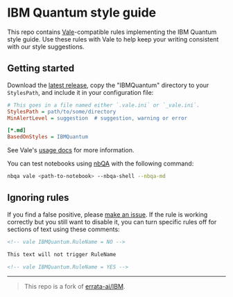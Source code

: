 # IBM Quantum style guide

This repo contains [Vale](https://vale.sh)-compatible rules implementing the
IBM Quantum style guide. Use these rules with Vale to help keep your writing
consistent with our style suggestions.


## Getting started

Download the [latest
release](https://github.com/IBM/ibm-quantum-style-guide/releases/), copy the
"IBMQuantum" directory to your `StylesPath`, and include it in your configuration
file:

```ini
# This goes in a file named either `.vale.ini` or `_vale.ini`.
StylesPath = path/to/some/directory
MinAlertLevel = suggestion  # suggestion, warning or error

[*.md]
BasedOnStyles = IBMQuantum
```

See Vale's [usage docs](https://github.com/errata-ai/vale/#usage) for more
information.

You can test notebooks using [nbQA](https://github.com/nbQA-dev/nbQA) with the
following command:

```bash
nbqa vale <path-to-notebook> --nbqa-shell --nbqa-md
```


## Ignoring rules

If you find a false positive, please [make an issue](https://github.com/IBM/ibm-quantum-style-guide/issues/new/choose).
If the rule is working correctly but you still want
to disable it, you can turn specific rules off for
sections of text using these comments:

```markdown
<!-- vale IBMQuantum.RuleName = NO -->

This text will not trigger RuleName

<!-- vale IBMQuantum.RuleName = YES -->
```

___

> This repo is a fork of [errata-ai/IBM](https://github.com/errata-ai/IBM).
